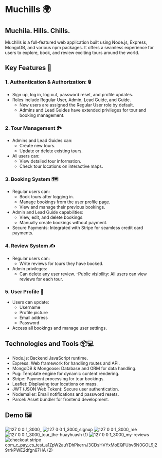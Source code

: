 # Muchills  🌍

## Muchila.  Hills.  Chills.

Muchills is a full-featured web application built using Node.js, Express, MongoDB, and various npm packages. It offers a seamless experience for users to explore, book, and review exciting tours around the world. 

## Key Features 📝

### 1. Authentication & Authorization: 🔒

- Sign up, log in, log out, password reset, and profile updates.
- Roles include Regular User, Admin, Lead Guide, and Guide.
  - New users are assigned the Regular User role by default.
  - Admins and Lead Guides have extended privileges for tour and booking management.


### 2. Tour Management 🏞️ 
   
- Admins and Lead Guides can:
  - Create new tours.
  - Update or delete existing tours.
- All users can:
  - View detailed tour information.
  - Check tour locations on interactive maps.
    

### 3. Booking System 🗺️
   
- Regular users can:
   - Book tours after logging in.
   - Manage bookings from the user profile page.
   - View and manage their previous bookings.
- Admin and Lead Guide capabilities:
   - View, edit, and delete bookings.
   - Manually create bookings without payment.
- Secure Payments: Integrated with Stripe for seamless credit card payments.
  

### 4. Review System ✍️
   
- Regular users can:
   - Write reviews for tours they have booked.
- Admin privileges:
   - Can delete any user review.
-Public visibility: All users can view reviews for each tour.


### 5. User Profile 👤

- Users can update:
   - Username
   - Profile picture
   - Email address
   - Password
- Access all bookings and manage user settings.


## Technologies and Tools 📦💻

- Node.js: Backend JavaScript runtime.
- Express: Web framework for handling routes and API.
- MongoDB & Mongoose: Database and ORM for data handling.
- Pug: Template engine for dynamic content rendering.
- Stripe: Payment processing for tour bookings.
- Leaflet: Displaying tour locations on maps.
- JWT (JSON Web Token): Secure user authentication.
- Nodemailer: Email notifications and password resets.
- Parcel: Asset bundler for frontend development.


## Demo 🖼️
  
  
![127 0 0 1_3000_](https://github.com/user-attachments/assets/ae48b485-98d0-4c7b-ba43-4c7454a97b60)
![127 0 0 1_3000_signup](https://github.com/user-attachments/assets/61db0b26-d82a-41bb-b95f-1a2cf73229af)
![127 0 0 1_3000_me](https://github.com/user-attachments/assets/9559657f-6383-483e-b743-02de561dd0ea)
![127 0 0 1_3000_tour_the-huayhuash (1)](https://github.com/user-attachments/assets/76db33c5-de61-4760-93da-7e232bc7d1a4)
![127 0 0 1_3000_my-reviews](https://github.com/user-attachments/assets/2f4e880d-c8ac-40ea-b26e-6b2f65d5e206)
![checkout stripe com_c_pay_cs_test_a1ZpW2auYDhPkernJ3CDsHVYxMoEQFUbv6N0GOL9j29rrkPWE2dfgn67HA (2)](https://github.com/user-attachments/assets/6776bba5-ca07-491c-9a59-fb33741e97ff)
  
